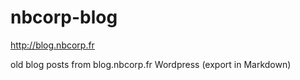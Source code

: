 # nbcorp-blog

<http://blog.nbcorp.fr>

old blog posts from blog.nbcorp.fr Wordpress (export in Markdown)
